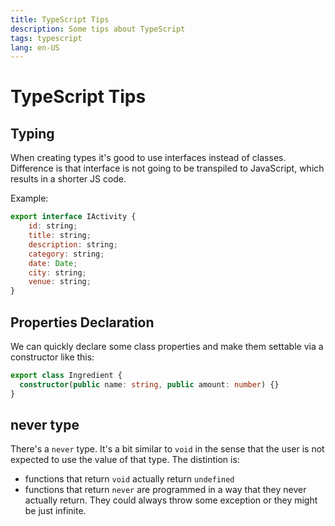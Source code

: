 ```yaml
---
title: TypeScript Tips
description: Some tips about TypeScript
tags: typescript
lang: en-US
---
```


# TypeScript Tips

## Typing

When creating types it's good to use interfaces instead of classes. Difference
is that interface is not going to be transpiled to JavaScript, which results in
a shorter JS code.

Example:

```js
export interface IActivity {
    id: string;
    title: string;
    description: string;
    category: string;
    date: Date;
    city: string;
    venue: string;
}

```

## Properties Declaration

We can quickly declare some class properties and make them settable via a
constructor like this:

```ts
export class Ingredient {
  constructor(public name: string, public amount: number) {}
}
```

## never type

There's a `never` type. It's a bit similar to `void` in the sense that the user is not expected to use the value of that type. The distintion is:

- functions that return `void` actually return `undefined`
- functions that return `never` are programmed in a way that they never actually
  return. They could always throw some exception or they might be just infinite.